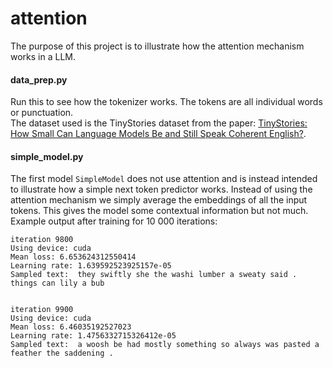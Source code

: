 # attention
The purpose of this project is to illustrate how the attention mechanism works in a LLM.  

#### data_prep.py
Run this to see how the tokenizer works. The tokens are all individual words or punctuation.  
The dataset used is the TinyStories dataset from the paper: [TinyStories: How Small Can Language Models Be and Still Speak Coherent English?](https://arxiv.org/abs/2305.07759).

#### simple_model.py
The first model `SimpleModel` does not use attention and is instead intended to illustrate how a simple next token predictor works. Instead of using the attention mechanism we simply average the embeddings of all the input tokens. This gives the model some contextual information but not much.  
Example output after training for 10 000 iterations:
```
iteration 9800
Using device: cuda
Mean loss: 6.653624312550414
Learning rate: 1.639592523925157e-05
Sampled text:  they swiftly she the washi lumber a sweaty said . things can lily a bub


iteration 9900
Using device: cuda
Mean loss: 6.46035192527023
Learning rate: 1.4756332715326412e-05
Sampled text:  a woosh be had mostly something so always was pasted a feather the saddening .
```